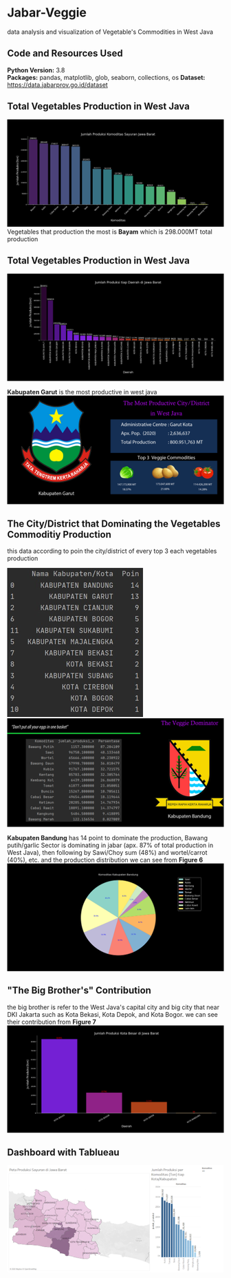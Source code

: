 # Jabar-Veggie
data analysis and visualization of Vegetable's Commodities in West Java


## Code and Resources Used 
  **Python Version:** 3.8  
  **Packages:** pandas, matplotlib, glob, seaborn, collections, os
  **Dataset:**  https://data.jabarprov.go.id/dataset


## Total Vegetables Production in West Java
![Figure 1](https://github.com/boxside/Jabar-Veggie/blob/main/figure/Figure_1.png)
 Vegetables that production the most is **Bayam** which is 298.000MT total production
 
## Total Vegetables Production in West Java
![Figure 2](https://github.com/boxside/Jabar-Veggie/blob/main/figure/Figure_2.png)
 
 **Kabupaten Garut** is the most productive in west java
![Figure 3](https://github.com/boxside/Jabar-Veggie/blob/main/figure/Untitled-3.jpg)
 
## The City/District that Dominating the Vegetables Commoditiy Production
  this data according to poin the city/district of every top 3 each vegetables production

![Figure 4](https://github.com/boxside/Jabar-Veggie/blob/main/figure/point.jpg)
![Figure 5](https://github.com/boxside/Jabar-Veggie/blob/main/figure/dominator.jpg)

   **Kabupaten Bandung** has 14 point to dominate the production, Bawang putih/garlic Sector is dominating in jabar (apx. 87% of total production in West Java),
then following by Sawi/Choy sum (48%) and wortel/carrot (40%), etc. and the production distribution we can see from **Figure 6**
![Figure 6](https://github.com/boxside/Jabar-Veggie/blob/main/figure/Figure_3.png)

## "The Big Brother's" Contribution
  the big brother is refer to the West Java's capital city and big city that near DKI Jakarta such as Kota Bekasi, Kota Depok, and Kota Bogor. we can see their contribution from **Figure 7**
![Figure 6](https://github.com/boxside/Jabar-Veggie/blob/main/figure/Figure_4.png)


## Dashboard with Tablueau
![Figure 7](https://github.com/boxside/Jabar-Veggie/blob/main/figure/Dashboard_1.png)
